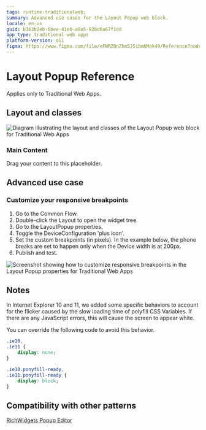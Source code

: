 ```yaml
---
tags: runtime-traditionalweb; 
summary: Advanced use cases for the Layout Popup web block.
locale: en-us
guid: b363b2eb-6bee-41e0-a0a5-926d6a67f1dd
app_type: traditional web apps
platform-version: o11
figma: https://www.figma.com/file/eFWRZ0nZhm5J5ibmKMak49/Reference?node-id=615:497
---
```


# Layout Popup Reference

<div class="info" markdown="1">

Applies only to Traditional Web Apps.

</div>

## Layout and classes

![Diagram illustrating the layout and classes of the Layout Popup web block for Traditional Web Apps](images/layout-popup-1-diag.png "Layout Popup Diagram")

### Main Content

Drag your content to this placeholder.

## Advanced use case

### Customize your responsive breakpoints

1. Go to the Common Flow.
1. Double-click the Layout to open the widget tree.
1. Go to the LayoutPopup properties.
1. Toggle the DeviceConfiguration 'plus icon'.
1. Set the custom breakpoints (in pixels). In the example below, the phone breaks are set to happen only when the Device width is at 200px.
1. Publish and test.

![Screenshot showing how to customize responsive breakpoints in the Layout Popup properties for Traditional Web Apps](images/layout-popup-2-ss.png "Layout Popup Breakpoints Customization")

## Notes

In Internet Explorer 10 and 11, we added some specific behaviors to account for the flicker caused by the slow loading time of polyfill CSS Variables. If there are any JavaScript errors, this will cause the screen to appear white.

You can override the following code to avoid this behavior.

```css
.ie10,
.ie11 {
    display: none;
}

.ie10.ponyfill-ready,
.ie11.ponyfill-ready {
    display: block;
}
```

## Compatibility with other patterns

[RichWidgets Popup Editor](../../../develop/ui/inputs/popup.md)
